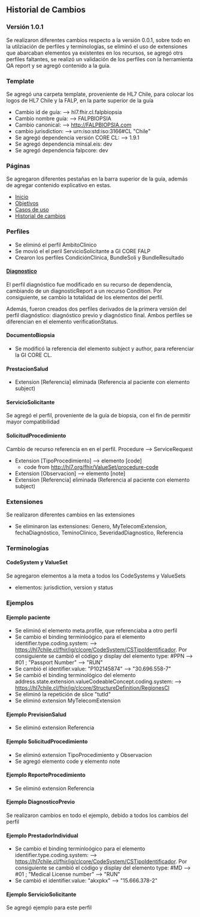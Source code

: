 ## Historial de Cambios 

### Versión 1.0.1

Se realizaron diferentes cambios respecto a la versión 0.0.1, sobre todo en la utilziación de perfiles y terminologías, se eliminó el uso de extensiones que abarcaban elementos ya existentes en los recursos, se agregó otrs perfiles faltantes, se realizó un validación de los perfiles con la herramienta QA report y se agregó contenido a la guía. 

### Template

Se agregó una carpeta template, proveniente de HL7 Chile, para colocar los logos de HL7 Chile y la FALP, en la parte superior de la guía

  * Cambio id de guía: --> hl7.fhir.cl.falpbiopsia
  * Cambio nombre guía: --> FALPBIOPSIA
  * Cambio canonical: --> http://FALPBIOPSIA.com
  * cambio jurisdiction: --> urn:iso:std:iso:3166#CL "Chile"
  * Se agregó dependencia versión CORE CL: --> 1.9.1
  * Se agregó dependencia minsal.eis: dev
  * Se agregó dependencia falpcore: dev

### Páginas

Se agregaron diferentes pestañas en la barra superior de la guía, además de agregar contenido explicativo en estas.

  * [Inicio](index.html)
  * [Objetivos](objetivos.html)
  * [Casos de uso](casosdeuso.html)
  * [Historial de cambios](cambios.html)



### Perfiles

  * Se eliminó el perfil AmbitoClinico
  * Se movió el el peril ServicioSolicitante a GI CORE FALP
  * Crearon los perfiles CondiciónClinica, BundleSoli y BundleResultado


#### [Diagnostico](StructureDefinition-DiagnosticoPrevio.html)

El perfil diagnóstico fue modificado en su recurso de dependencia, cambiando de un diagnosticReport a un recurso Condition. Por consiguiente, se cambio la totalidad de los elementos del perfil.

Además, fueron creados dos perfiles derivados de la primera versión del perfil diagnóstico: diagnóstico previo y diagnóstico final. 
Ambos perfiles se diferencian en el elemento verificationStatus.


#### DocumentoBiopsia

  * Se modificó la referencia del elemento subject y author, para referenciar la GI CORE CL.

#### PrestacionSalud

  * Extension [Referencia] eliminada (Referencia al paciente con elemento subject)

#### ServicioSolicitante

Se agregó el perfil, proveniente de la guía de biopsia, con el fin de permitir mayor compatibilidad

#### SolicitudProcedimiento

Cambio de recurso referencia en en el perfil. Procedure --> ServiceRequest

  * Extension [TipoProcedimiento] --> elemento [code]
    * code from http://hl7.org/fhir/ValueSet/procedure-code
  * Extension [Observacion] --> elemento [note]
  * Extension [Referencia] eliminada (Referencia al paciente con elemento subject)

### Extensiones

Se realizaron diferentes cambios en las extensiones

  * Se eliminaron las extensiones: Genero, MyTelecomExtension, fechaDiagnóstico, TeminoClinico, SeveridadDiagnostico, Referencia

### Terminologías 

#### CodeSystem y ValueSet

Se agregaron elementos a la meta a todos los CodeSystems y ValueSets 

  * elementos: jurisdiction, version y status

### Ejemplos

#### Ejemplo paciente

  * Se eliminó el elemento meta.profile, que referenciaba a otro perfil
  * Se cambio el binding terminloógico para el elemento identifier.type.coding.system: --> https://hl7chile.cl/fhir/ig/clcore/CodeSystem/CSTipoIdentificador. Por consiguiente se cambió el código y display del elemento type: #PPN --> #01 ; "Passport Number" --> "RUN"
  * Se cambió el identifier.value: "P102145874" --> "30.696.558-7"
  * Se cambió el binding terminológico del elemento address.state.extension.valueCodeableConcept.coding.system: --> https://hl7chile.cl/fhir/ig/clcore/StructureDefinition/RegionesCl
  * Se eliminó la repetición de slice "tutId"
  * Se eliminó extension MyTelecomExtension

#### Ejemplo PrevisionSalud

  * Se eliminó extension Referencia

#### Ejemplo SolicitudProcedimiento

  * Se eliminó extension TipoProcedimiento y Observacion 
  * Se agregó elemento code y elemento note

#### Ejemplo ReporteProcedimiento

  * Se eliminó extension Referencia

#### Ejemplo DiagnosticoPrevio

Se realizaron cambios en todo el ejemplo, debido a todos los cambios del perfil

#### Ejemplo PrestadorIndividual

  * Se cambio el binding terminloógico para el elemento identifier.type.coding.system: --> https://hl7chile.cl/fhir/ig/clcore/CodeSystem/CSTipoIdentificador. Por consiguiente se cambió el código y display del elemento type: #MD --> #01 ; "Medical License number" --> "RUN"
  * Se cambió el identifier.value: "akxpkx" --> "15.666.378-2"

#### Ejemplo ServicioSolicitante

Se agregó ejemplo para este perfil 
